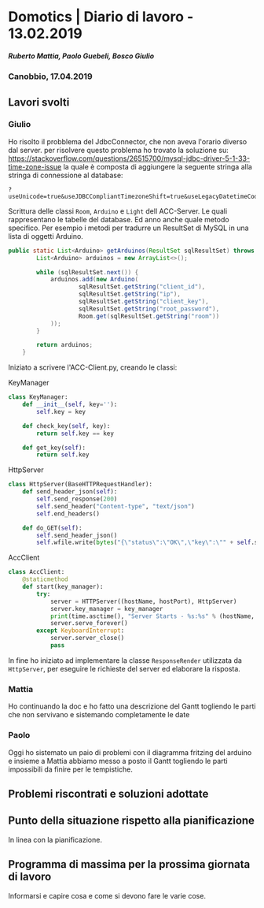# Domotics | Diario di lavoro - 13.02.2019

##### Ruberto Mattia, Paolo Guebeli, Bosco Giulio

### Canobbio, 17.04.2019

## Lavori svolti

### Giulio

Ho risolto il probblema del JdbcConnector, che non aveva l'orario diverso dal server. per risolvere
questo problema ho trovato la soluzione su:
https://stackoverflow.com/questions/26515700/mysql-jdbc-driver-5-1-33-time-zone-issue la quale
&egrave; composta di aggiungere la seguente stringa alla stringa di connessione al database:

```
?useUnicode=true&useJDBCCompliantTimezoneShift=true&useLegacyDatetimeCode=false&serverTimezone=UTC
```

Scrittura delle classi `Room`, `Arduino` e `Light` dell ACC-Server.
Le quali rappresentano le tabelle del database. Ed anno anche quale metodo specifico. Per esempio
i metodi per tradurre un ResultSet di MySQL in una lista di oggetti Arduino.

```java
public static List<Arduino> getArduinos(ResultSet sqlResultSet) throws SQLException {
        List<Arduino> arduinos = new ArrayList<>();

        while (sqlResultSet.next()) {
            arduinos.add(new Arduino(
                    sqlResultSet.getString("client_id"),
                    sqlResultSet.getString("ip"),
                    sqlResultSet.getString("client_key"),
                    sqlResultSet.getString("root_password"),
                    Room.get(sqlResultSet.getString("room"))
            ));
        }

        return arduinos;
    }
```

Iniziato a scrivere l'ACC-Client.py, creando le classi:

KeyManager

```py
class KeyManager:
    def __init__(self, key=''):
        self.key = key

    def check_key(self, key):
        return self.key == key

    def get_key(self):
        return self.key
```

HttpServer

```py
class HttpServer(BaseHTTPRequestHandler):
    def send_header_json(self):
        self.send_response(200)
        self.send_header("Content-type", "text/json")
        self.end_headers()

    def do_GET(self):
        self.send_header_json()
        self.wfile.write(bytes("{\"status\":\"OK\",\"key\":\"" + self.server.key_manager.get_key() + "\"}", "utf-8"))
```

AccClient

```py
class AccClient:
    @staticmethod
    def start(key_manager):
        try:
            server = HTTPServer((hostName, hostPort), HttpServer)
            server.key_manager = key_manager
            print(time.asctime(), "Server Starts - %s:%s" % (hostName, hostPort))
            server.serve_forever()
        except KeyboardInterrupt:
            server.server_close()
            pass
```

In fine ho iniziato ad implementare la classe `ResponseRender` utilizzata da `HttpServer`, per
eseguire le richieste del server ed elaborare la risposta.

### Mattia

Ho continuando la doc e ho fatto una descrizione del Gantt togliendo le parti che non servivano e sistemando completamente le date

### Paolo

Oggi ho sistemato un paio di problemi con il diagramma fritzing del arduino e
insieme a Mattia abbiamo messo a posto il Gantt togliendo le parti impossibili da finire per le tempistiche.

##  Problemi riscontrati e soluzioni adottate


##  Punto della situazione rispetto alla pianificazione
In linea con la pianificazione.


## Programma di massima per la prossima giornata di lavoro
Informarsi e capire cosa e come si devono fare le varie cose.
